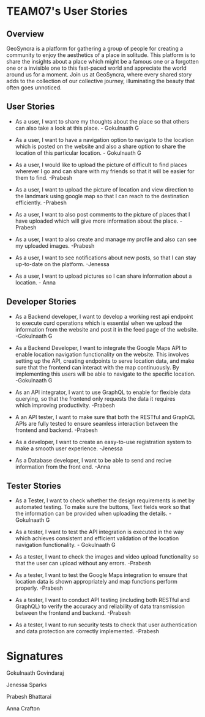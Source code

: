 # TEAM07's User Stories

## Overview
GeoSyncra is a platform for gathering a group of people for creating a community to enjoy the aesthetics of a place in solitude. This platform is to share the insights about a place which might be a famous one or a forgotten one or a invisible one to this fast-paced world and appreciate the world around us for a moment. Join us at GeoSyncra, where every shared story adds to the collection of our collective journey, illuminating the beauty that often goes unnoticed.

## User Stories

- As a user, I want to share my thoughts about the place so that others can also take a look at this place. - Gokulnaath G
- As a user, I want to have a navigation option to navigate to the location which is posted on the website and also a share option to share the location of this particular location. - Gokulnaath G

- As a user, I would like to upload the picture of difficult to find places wherever I go and can share with my friends so that it will be easier for them to find. -Prabesh

- As a user, I want to upload the picture of location and view direction to the landmark using google map so that I can reach to the destination efficiently. -Prabesh
- As a user, I want to also post comments to the picture of places that I have uploaded which will give more information about the place. -Prabesh

- As a user, I want to also create and manage my profile and also can see my uploaded images. -Prabesh
- As a user, I want to see notifications about new posts, so that I can stay up-to-date on the platform. -Jenessa
- As a user, I want to upload pictures so I can share information about a location. - Anna

## Developer Stories

- As a Backend developer, I want to develop a working rest api endpoint to execute curd operations which is essential when we upload the information from the website and post it in the feed page of the website. -Gokulnaath G
- As a Backend Developer, I want to integrate the Google Maps API to enable location navigation functionality on the website. This involves setting up the API, creating endpoints to serve location data, and make sure that the frontend can interact with the map continuously. By implementing this users will be able to navigate to the specific location. -Gokulnaath G

- As an API integrator,  I want to use GraphQL to enable for flexible data querying, so that the frontend only requests the data it requires which improving productivity. -Prabesh
- A an API tester, I want to make sure that both the RESTful and GraphQL APIs are fully tested to ensure seamless interaction between the frontend and backend. -Prabesh
- As a developer, I want to create an easy-to-use registration system to make a smooth user experience. -Jenessa
- As a Database developer, I want to be able to send and recive information from the front end. -Anna

## Tester Stories

- As a Tester, I want to check whether the design requirements is met by automated testing. To make sure the buttons, Text fields work so that the information can be provided when uploading the details. - Gokulnaath G
- As a tester, I want to test the API integration is executed in the way which achieves consistent and efficient validation of the location navigation functionality. - Gokulnaath G

- As a tester, I want to check the images and video upload functionality so that the user can upload without any errors. -Prabesh
- As a tester, I want to test the Google Maps integration to ensure that location data is shown appropriately and map functions perform properly. -Prabesh
- As a tester, I want to conduct API testing (including both RESTful and GraphQL) to verify the accuracy and reliability of data transmission between the frontend and backend. -Prabesh
- As a tester, I want to run security tests to check that user authentication and data protection are correctly implemented. -Prabesh


# Signatures
Gokulnaath Govindaraj

Jenessa Sparks

Prabesh Bhattarai

Anna Crafton


   

